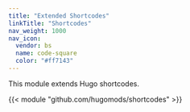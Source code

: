 ```yaml
---
title: "Extended Shortcodes"
linkTitle: "Shortcodes"
nav_weight: 1000
nav_icon:
  vendor: bs
  name: code-square
  color: "#ff7143"
---
```


This module extends Hugo shortcodes.

{{< module "github.com/hugomods/shortcodes" >}}

